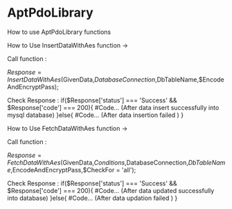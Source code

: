 # AptPdoLibrary
How to use AptPdoLibrary functions

How to Use InsertDataWithAes function ->

Call function :

$Response = InsertDataWithAes($GivenData,$DatabaseConnection,$DbTableName,$EncodeAndEncryptPass);

Check Response :
if($Response['status'] === 'Success' && $Response['code'] === 200){
  #Code... (After data insert successfully into mysql database)
}else{
  #Code...  (After data insertion failed )
}

How to Use FetchDataWithAes function ->

Call function :

$Response = FetchDataWithAes($GivenData,$Conditions,$DatabaseConnection,$DbTableName,$EncodeAndEncryptPass,$CheckFor = 'all');

Check Response :
if($Response['status'] === 'Success' && $Response['code'] === 200){
  #Code... (After data updated successfully into database)
}else{
  #Code...  (After data updation failed )
}
